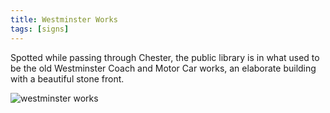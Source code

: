 ```yaml
---
title: Westminster Works
tags: [signs]
---
```


Spotted while passing through Chester, the public library is in what used to be the old
Westminster Coach and Motor Car works, an elaborate building with a beautiful stone front.

![westminster works](/assets/img/posts/westminster-works/westminster-works.png)
